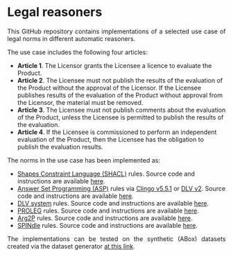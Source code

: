 # Legal reasoners

<p align="justify">
This GitHub repository contains implementations of a selected use case of legal norms in different automatic reasoners.
</p>

<p align="justify">
The use case includes the following four articles:

<ul>
  <li><b>Article 1</b>. The Licensor grants the Licensee a licence to evaluate the Product.</li>
  <li><b>Article 2</b>. The Licensee must not publish the results of the evaluation of the Product without the approval of the Licensor. If the Licensee publishes results of the evaluation of the Product without approval from the Licensor, the material must be removed.</li>
  <li><b>Article 3</b>. The Licensee must not publish comments about the evaluation of the Product, unless the Licensee is permitted to publish the results of the evaluation.</li>
  <li><b>Article 4</b>. If the Licensee is commissioned to perform an independent evaluation of the Product, then the Licensee has the obligation to publish the evaluation results.</li>
</ul>
</p>

<p align="justify">
The norms in the use case has been implemented as:

<ul>
  <li><a href="https://www.w3.org/TR/shacl-af/#rules">Shapes Constraint Language (SHACL)</a> rules. Source code and instructions are available <a href="https://github.com/liviorobaldo/compliancecheckers/tree/main/SHACL">here</a>.</li>
  <li><a href="https://potassco.org/">Answer Set Programming (ASP)</a> rules via <a href="https://github.com/potassco/clingo/releases">Clingo v5.5.1</a> or <a href="https://www.dlvsystem.it/dlvsite/dlv/">DLV v2</a>. Source code and instructions are available <a href="https://github.com/liviorobaldo/compliancecheckers/tree/main/ASP">here</a>.</li>
  <li><a href="https://dl.acm.org/doi/10.1145/1149114.1149117">DLV system</a> rules. Source code and instructions are available <a href="https://github.com/liviorobaldo/compliancecheckers/tree/main/DLV">here</a>.</li>
  <li><a href="https://link.springer.com/chapter/10.1007/978-3-642-25655-4_14">PROLEG</a> rules. Source code and instructions are available <a href="https://github.com/liviorobaldo/compliancecheckers/tree/main/PROLEG">here</a>.</li>
  <li><a href="https://apice.unibo.it/xwiki/bin/view/Arg2p/WebHome">Arg2P</a> rules. Source code and instructions are available <a href="https://github.com/liviorobaldo/compliancecheckers/tree/main/Arg2P">here</a>.</li>
  <li><a href="http://spindle.data61.csiro.au/">SPINdle</a> rules. Source code and instructions are available <a href="https://github.com/liviorobaldo/compliancecheckers/tree/main/SPINdle">here</a>.</li>
</ul>

</p>

<p align="justify">
The implementations can be tested on the synthetic (ABox) datasets created via the dataset generator <a href="https://github.com/liviorobaldo/compliancecheckers/tree/main/DatasetGenerator">at this link</a>.
</p>
